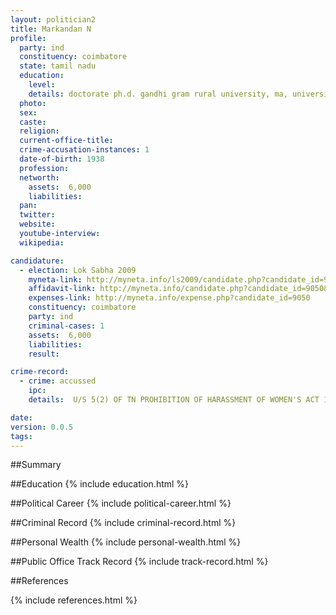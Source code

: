 ```yaml
---
layout: politician2
title: Markandan N
profile: 
  party: ind
  constituency: coimbatore
  state: tamil nadu
  education: 
    level: 
    details: doctorate ph.d. gandhi gram rural university, ma, university of mysore
  photo: 
  sex: 
  caste: 
  religion: 
  current-office-title: 
  crime-accusation-instances: 1
  date-of-birth: 1938
  profession: 
  networth: 
    assets:  6,000
    liabilities: 
  pan: 
  twitter: 
  website: 
  youtube-interview: 
  wikipedia: 

candidature: 
  - election: Lok Sabha 2009
    myneta-link: http://myneta.info/ls2009/candidate.php?candidate_id=9050
    affidavit-link: http://myneta.info/candidate.php?candidate_id=9050&scan=original
    expenses-link: http://myneta.info/expense.php?candidate_id=9050
    constituency: coimbatore 
    party: ind
    criminal-cases: 1
    assets:  6,000
    liabilities: 
    result:  

crime-record: 
  - crime: accussed
    ipc: 
    details:  U/S 5(2) OF TN PROHIBITION OF HARASSMENT OF WOMEN'S ACT 1998. JUDICIAL MAGISTRATE NO.3, DINDIGUL, CC NO. 22/05  

date: 
version: 0.0.5
tags: 
---
```

##Summary


##Education
{% include education.html %}


##Political Career
{% include political-career.html %}


##Criminal Record
{% include criminal-record.html %}


##Personal Wealth
{% include personal-wealth.html %}


##Public Office Track Record
{% include track-record.html %}


##References


{% include references.html %}